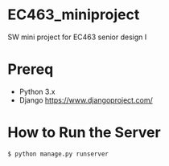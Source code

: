 # EC463_miniproject
SW mini project for EC463 senior design I

# Prereq 
* Python 3.x
* Django https://www.djangoproject.com/

# How to Run the Server 
```console
$ python manage.py runserver
```
